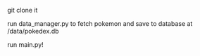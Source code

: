 git clone it

run data_manager.py to fetch pokemon and save to database at /data/pokedex.db

run main.py!
